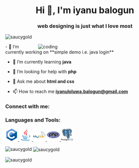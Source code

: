 <h1 align="center">Hi 👋, I'm iyanu balogun</h1>
<h3 align="center">web designing is just what I love most</h3>
<p align="left"> <img src="https://komarev.com/ghpvc/?username=saucygold&label=Profile%20views&color=0e75b6&style=flat" alt="saucygold" /> </p>
<img align="right" alt="coding" width="400" src="https://imgs.search.brave.com/jeytRhb6lBxPEEk85RonZtai6tRUBB-6QVlVWK1yBrM/rs:fit:500:0:0/g:ce/aHR0cHM6Ly9pbWcu/ZnJlZXBpay5jb20v/ZnJlZS1waG90by9j/b2RpbmctbWFuXzEw/OTgtMTgwODQuanBn/P3NpemU9NjI2JmV4/dD1qcGc">
- 🔭 I’m currently working on **simple demo i.e. java login**

- 🌱 I’m currently learning **java**

- 🤝 I’m looking for help with **php**

- 💬 Ask me about **html and css**

- 📫 How to reach me **iyanuloluwa.balogun@gmail.com**

<h3 align="left">Connect with me:</h3>
<p align="left">
</p>

<h3 align="left">Languages and Tools:</h3>
<p align="left"> <a href="https://www.cprogramming.com/" target="_blank" rel="noreferrer"> <img src="https://raw.githubusercontent.com/devicons/devicon/master/icons/c/c-original.svg" alt="c" width="40" height="40"/> </a> <a href="https://www.java.com" target="_blank" rel="noreferrer"> <img src="https://raw.githubusercontent.com/devicons/devicon/master/icons/java/java-original.svg" alt="java" width="40" height="40"/> </a> <a href="https://www.mysql.com/" target="_blank" rel="noreferrer"> <img src="https://raw.githubusercontent.com/devicons/devicon/master/icons/mysql/mysql-original-wordmark.svg" alt="mysql" width="40" height="40"/> </a> <a href="https://www.php.net" target="_blank" rel="noreferrer"> <img src="https://raw.githubusercontent.com/devicons/devicon/master/icons/php/php-original.svg" alt="php" width="40" height="40"/> </a> <a href="https://www.postgresql.org" target="_blank" rel="noreferrer"> <img src="https://raw.githubusercontent.com/devicons/devicon/master/icons/postgresql/postgresql-original-wordmark.svg" alt="postgresql" width="40" height="40"/> </a> </p>

<p><img align="left" src="https://github-readme-stats.vercel.app/api/top-langs?username=saucygold&show_icons=true&locale=en&layout=compact" alt="saucygold" /></p>

<p>&nbsp;<img align="center" src="https://github-readme-stats.vercel.app/api?username=saucygold&show_icons=true&locale=en" alt="saucygold" /></p>

<p><img align="center" src="https://github-readme-streak-stats.herokuapp.com/?user=saucygold&" alt="saucygold" /></p>
